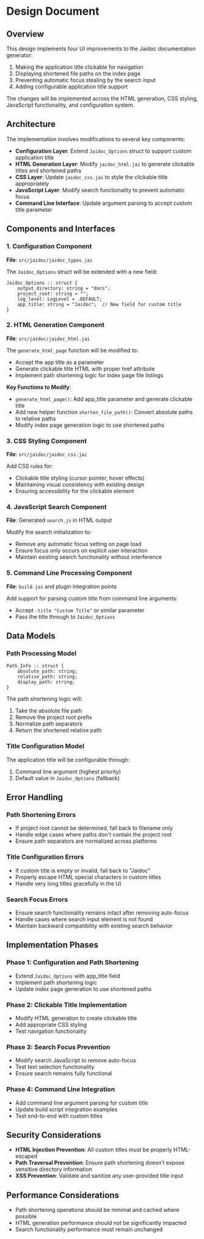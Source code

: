 # Design Document

## Overview

This design implements four UI improvements to the Jaidoc documentation generator:
1. Making the application title clickable for navigation
2. Displaying shortened file paths on the index page
3. Preventing automatic focus stealing by the search input
4. Adding configurable application title support

The changes will be implemented across the HTML generation, CSS styling, JavaScript functionality, and configuration system.

## Architecture

The implementation involves modifications to several key components:

- **Configuration Layer**: Extend `Jaidoc_Options` struct to support custom application title
- **HTML Generation Layer**: Modify `jaidoc_html.jai` to generate clickable titles and shortened paths
- **CSS Layer**: Update `jaidoc_css.jai` to style the clickable title appropriately
- **JavaScript Layer**: Modify search functionality to prevent automatic focus
- **Command Line Interface**: Update argument parsing to accept custom title parameter

## Components and Interfaces

### 1. Configuration Component

**File**: `src/jaidoc/jaidoc_types.jai`

The `Jaidoc_Options` struct will be extended with a new field:
```jai
Jaidoc_Options :: struct {
    output_directory: string = "docs";
    project_root: string = "";
    log_level: LogLevel = .DEFAULT;
    app_title: string = "Jaidoc";  // New field for custom title
}
```

### 2. HTML Generation Component

**File**: `src/jaidoc/jaidoc_html.jai`

The `generate_html_page` function will be modified to:
- Accept the app title as a parameter
- Generate clickable title HTML with proper href attribute
- Implement path shortening logic for index page file listings

**Key Functions to Modify**:
- `generate_html_page()`: Add app_title parameter and generate clickable title
- Add new helper function `shorten_file_path()`: Convert absolute paths to relative paths
- Modify index page generation logic to use shortened paths

### 3. CSS Styling Component

**File**: `src/jaidoc/jaidoc_css.jai`

Add CSS rules for:
- Clickable title styling (cursor pointer, hover effects)
- Maintaining visual consistency with existing design
- Ensuring accessibility for the clickable element

### 4. JavaScript Search Component

**File**: Generated `search.js` in HTML output

Modify the search initialization to:
- Remove any automatic focus setting on page load
- Ensure focus only occurs on explicit user interaction
- Maintain existing search functionality without interference

### 5. Command Line Processing Component

**File**: `build.jai` and plugin integration points

Add support for parsing custom title from command line arguments:
- Accept `-title "Custom Title"` or similar parameter
- Pass the title through to `Jaidoc_Options`

## Data Models

### Path Processing Model

```jai
Path_Info :: struct {
    absolute_path: string;
    relative_path: string;
    display_path: string;
}
```

The path shortening logic will:
1. Take the absolute file path
2. Remove the project root prefix
3. Normalize path separators
4. Return the shortened relative path

### Title Configuration Model

The application title will be configurable through:
1. Command line argument (highest priority)
2. Default value in `Jaidoc_Options` (fallback)

## Error Handling

### Path Shortening Errors
- If project root cannot be determined, fall back to filename only
- Handle edge cases where paths don't contain the project root
- Ensure path separators are normalized across platforms

### Title Configuration Errors
- If custom title is empty or invalid, fall back to "Jaidoc"
- Properly escape HTML special characters in custom titles
- Handle very long titles gracefully in the UI

### Search Focus Errors
- Ensure search functionality remains intact after removing auto-focus
- Handle cases where search input element is not found
- Maintain backward compatibility with existing search behavior



## Implementation Phases

### Phase 1: Configuration and Path Shortening
- Extend `Jaidoc_Options` with app_title field
- Implement path shortening logic
- Update index page generation to use shortened paths

### Phase 2: Clickable Title Implementation
- Modify HTML generation to create clickable title
- Add appropriate CSS styling
- Test navigation functionality

### Phase 3: Search Focus Prevention
- Modify search JavaScript to remove auto-focus
- Test text selection functionality
- Ensure search remains fully functional

### Phase 4: Command Line Integration
- Add command line argument parsing for custom title
- Update build script integration examples
- Test end-to-end with custom titles

## Security Considerations

- **HTML Injection Prevention**: All custom titles must be properly HTML-escaped
- **Path Traversal Prevention**: Ensure path shortening doesn't expose sensitive directory information
- **XSS Prevention**: Validate and sanitize any user-provided title input

## Performance Considerations

- Path shortening operations should be minimal and cached where possible
- HTML generation performance should not be significantly impacted
- Search functionality performance must remain unchanged
